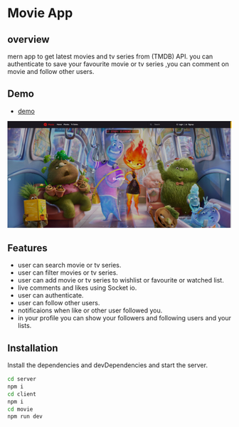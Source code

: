# Movie App
## overview

mern app to get latest movies and tv series from (TMDB) API. you can authenticate to save your favourite movie or tv series ,you can comment on movie and follow other users.



## Demo
   - [demo](https://movie-app-sooty-five.vercel.app/)

  ![demo](https://github.com/enas48/movie-app/blob/main/client/public/demo.png?raw=true)
 ## Features  
 - user can search movie or tv series.
 - user can filter movies or tv series.
- user can add movie or tv series to wishlist or favourite or watched list.
- live comments and likes using Socket io.
- user can authenticate.
- user can follow other users.
- notificaions when like or  other user followed you.
- in your profile you can show your followers and following users and your lists.




## Installation



Install the dependencies and devDependencies and start the server.

```sh
cd server
npm i
cd client 
npm i
cd movie
npm run dev
```

